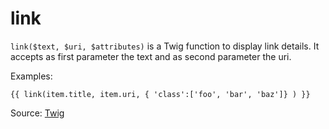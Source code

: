 # link

`link($text, $uri, $attributes)` is a Twig function to display link details. It accepts as first parameter the text and as second parameter the uri.

Examples:

```twig
{{ link(item.title, item.uri, { 'class':['foo', 'bar', 'baz']} ) }}
```

Source: [Twig](https://www.drupal.org/docs/theming-drupal/twig-in-drupal/functions-in-twig-templates#block-system-main-menu)

